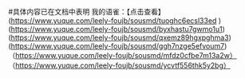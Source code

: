 #具体内容已在文档中表明 
   我的语雀：【点击查看】(https://www.yuque.com/leely-foujb/sousmd/tuoghc6ecsl33ed )
                    (https://www.yuque.com/leely-foujb/sousmd/byxhastu7gwmo1u1)
                    (https://www.yuque.com/leely-foujb/sousmd/qxemz89hgxpghma3)
                    (https://www.yuque.com/leely-foujb/sousmd/ggh7nzge5efvoum7)
                   （https://www.yuque.com/leely-foujb/sousmd/mfdz0cfbe7m13a2w）
                  （https://www.yuque.com/leely-foujb/sousmd/ycvtf556thk5y2bg）
